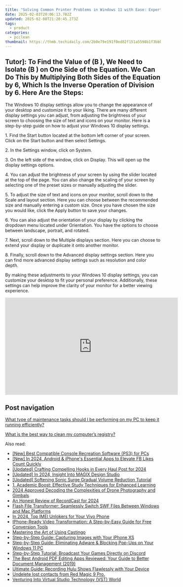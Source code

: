 ```yaml
---
title: "Solving Common Printer Problems in Windows 11 with Ease: Expert Advice From YL Software Specialists"
date: 2025-02-03T20:06:13.702Z
updated: 2025-02-08T21:20:45.273Z
tags:
  - product
categories:
  - pcclean
thumbnail: https://thmb.techidaily.com/2b0e79e191f0ed82f151a5598b1f3bbb7dbdcce948e1ec31321e7ff03bc36bee.jpg
---
```


## Tutor]: To Find the Value of \(B \), We Need to Isolate \(B \) on One Side of the Equation. We Can Do This by Multiplying Both Sides of the Equation by 6, Which Is the Inverse Operation of Division by 6. Here Are the Steps:

The Windows 10 display settings allow you to change the appearance of your desktop and customize it to your liking. There are many different display settings you can adjust, from adjusting the brightness of your screen to choosing the size of text and icons on your monitor. Here is a step-by-step guide on how to adjust your Windows 10 display settings. 

1\. Find the Start button located at the bottom left corner of your screen. Click on the Start button and then select Settings.

2\. In the Settings window, click on System.

3\. On the left side of the window, click on Display. This will open up the display settings options. 

4\. You can adjust the brightness of your screen by using the slider located at the top of the page. You can also change the scaling of your screen by selecting one of the preset sizes or manually adjusting the slider.

5\. To adjust the size of text and icons on your monitor, scroll down to the Scale and layout section. Here you can choose between the recommended size and manually entering a custom size. Once you have chosen the size you would like, click the Apply button to save your changes.

6\. You can also adjust the orientation of your display by clicking the dropdown menu located under Orientation. You have the options to choose between landscape, portrait, and rotated.

7\. Next, scroll down to the Multiple displays section. Here you can choose to extend your display or duplicate it onto another monitor.

8\. Finally, scroll down to the Advanced display settings section. Here you can find more advanced display settings such as resolution and color depth. 

By making these adjustments to your Windows 10 display settings, you can customize your desktop to fit your personal preference. Additionally, these settings can help improve the clarity of your monitor for a better viewing experience.

<!-- affiliate ads begin -->
<iframe width="560" height="315" src="https://www.youtube.com/embed/-G7cU8dYvuI?si=JaKqRcW6qq9CDvty" title="YouTube video player" frameborder="0" allow="accelerometer; autoplay; clipboard-write; encrypted-media; gyroscope; picture-in-picture; web-share" referrerpolicy="strict-origin-when-cross-origin" allowfullscreen></iframe>
<!-- affiliate ads end -->

## Post navigation

[What type of maintenance tasks should I be performing on my PC to keep it running efficiently?](https://tools.techidaily.com/pcclean/products/)

[What is the best way to clean my computer’s registry?](https://tools.techidaily.com/pcclean/products/)

<ins class="adsbygoogle"
     style="display:block"
     data-ad-format="autorelaxed"
     data-ad-client="ca-pub-7571918770474297"
     data-ad-slot="1223367746"></ins>

<ins class="adsbygoogle"
     style="display:block"
     data-ad-client="ca-pub-7571918770474297"
     data-ad-slot="8358498916"
     data-ad-format="auto"
     data-full-width-responsive="true"></ins>

<span class="atpl-alsoreadstyle">Also read:</span>
<div><ul>
<li><a href="https://video-screen-grab.techidaily.com/new-best-compatible-console-recreation-software-ps3-for-pcs/"><u>[New] Best Compatible Console Recreation Software (PS3) for PCs</u></a></li>
<li><a href="https://facebook-videos.techidaily.com/new-in-2024-android-and-iphones-essential-apps-to-elevate-fb-likes-count-quickly/"><u>[New] In 2024, Android & iPhone's Essential Apps to Elevate FB Likes Count Quickly</u></a></li>
<li><a href="https://facebook-video-footage.techidaily.com/updated-crafting-compelling-hooks-in-every-haul-post-for-2024/"><u>[Updated] Crafting Compelling Hooks in Every Haul Post for 2024</u></a></li>
<li><a href="https://fox-links.techidaily.com/updated-in-2024-insight-into-magix-design-studio/"><u>[Updated] In 2024, Insight Into MAGIX Design Studio</u></a></li>
<li><a href="https://fox-links.techidaily.com/updated-softening-sonic-surge-gradual-volume-reduction-tutorial/"><u>[Updated] Softening Sonic Surge Gradual Volume Reduction Tutorial</u></a></li>
<li><a href="https://discover-fantastic.techidaily.com/1-academic-boost-effective-study-techniques-for-enhanced-learning/"><u>1. Academic Boost: Effective Study Techniques for Enhanced Learning</u></a></li>
<li><a href="https://fox-http.techidaily.com/2024-approved-decoding-the-complexities-of-drone-photography-and-gimbals/"><u>2024 Approved Decoding the Complexities of Drone Photography and Gimbals</u></a></li>
<li><a href="https://desktop-recording.techidaily.com/an-honest-review-of-recordcast-for-2024/"><u>An Honest Review of RecordCast for 2024</u></a></li>
<li><a href="https://discover-fantastic.techidaily.com/flash-file-transformer-seamlessly-switch-swf-files-between-windows-and-mac-platforms/"><u>Flash File Transformer: Seamlessly Switch SWF Files Between Windows and Mac Platforms</u></a></li>
<li><a href="https://sim-unlock.techidaily.com/in-2024-top-imei-unlokers-for-your-vivo-phone-by-drfone-android/"><u>In 2024, Top IMEI Unlokers for Your Vivo Phone</u></a></li>
<li><a href="https://discover-fantastic.techidaily.com/iphone-ready-video-transformation-a-step-by-easy-guide-for-free-conversion-tools/"><u>IPhone-Ready Video Transformation: A Step-by-Easy Guide for Free Conversion Tools</u></a></li>
<li><a href="https://discover-fantastic.techidaily.com/mastering-the-art-of-using-castingo/"><u>Mastering the Art of Using Castingo</u></a></li>
<li><a href="https://discover-fantastic.techidaily.com/step-by-step-guide-capturing-images-with-your-iphone-xs/"><u>Step-by-Step Guide: Capturing Images with Your iPhone XS</u></a></li>
<li><a href="https://discover-fantastic.techidaily.com/step-by-step-guide-eliminating-adware-and-blocking-pop-ups-on-your-windows-11-pc/"><u>Step-by-Step Guide: Eliminating Adware & Blocking Pop-Ups on Your Windows 11 PC</u></a></li>
<li><a href="https://discover-fantastic.techidaily.com/step-by-step-tutorial-broadcast-your-games-directly-on-discord/"><u>Step-by-Step Tutorial: Broadcast Your Games Directly on Discord</u></a></li>
<li><a href="https://discover-fantastic.techidaily.com/the-best-android-pdf-editing-apps-reviewed-your-guide-to-better-document-management-2019/"><u>The Best Android PDF Editing Apps Reviewed: Your Guide to Better Document Management (2019)</u></a></li>
<li><a href="https://discover-fantastic.techidaily.com/ultimate-guide-recording-hulu-shows-flawlessly-with-your-device/"><u>Ultimate Guide: Recording Hulu Shows Flawlessly with Your Device</u></a></li>
<li><a href="https://techidaily.com/undelete-lost-contacts-from-red-magic-9-pro-by-fonelab-android-recover-contacts/"><u>Undelete lost contacts from Red Magic 9 Pro.</u></a></li>
<li><a href="https://extra-lessons.techidaily.com/venturing-into-virtual-studio-technology-vst-world/"><u>Venturing Into Virtual Studio Technology (VST) World</u></a></li>
</ul></div>

